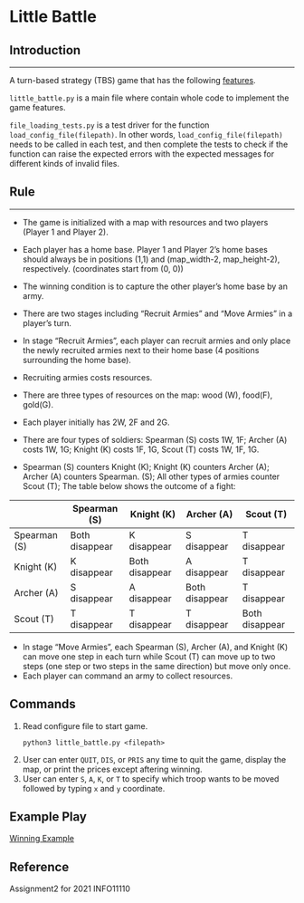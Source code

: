 # Little Battle
## Introduction
---
A turn-based strategy (TBS) game that has the following [features](#rule).

```little_battle.py``` is a main file where contain whole code to implement the game features.

```file_loading_tests.py``` is a test driver for the function ```load_config_file(filepath)```. In other words, ```load_config_file(filepath)``` needs to be called in each test, and then complete the tests to check if the function can raise the expected errors with the expected messages for different kinds of invalid files.


## Rule
---
- The game is initialized with a map with resources and two players (Player 1 and Player 2).
- Each player has a home base. Player 1 and Player 2’s home bases should always be in positions (1,1) and (map_width-2, map_height-2), respectively. (coordinates start from (0, 0))
- The winning condition is to capture the other player’s home base by an army.
- There are two stages including “Recruit Armies” and “Move Armies” in a player’s turn.
- In stage “Recruit Armies”, each player can recruit armies and only place the newly recruited armies
next to their home base (4 positions surrounding the home base).
- Recruiting armies costs resources.
- There are three types of resources on the map: wood (W), food(F), gold(G).
- Each player initially has 2W, 2F and 2G.
- There are four types of soldiers: Spearman (S) costs 1W, 1F; Archer (A) costs 1W, 1G; Knight (K)
costs 1F, 1G, Scout (T) costs 1W, 1F, 1G.

- Spearman (S) counters Knight (K); Knight (K) counters Archer (A); Archer (A) counters Spearman.
(S); All other types of armies counter Scout (T); The table below shows the outcome of a fight:

||Spearman (S) | Knight (K) | Archer (A) | Scout (T) |
|---|---|---|---|---|
|Spearman (S)|Both disappear |K disappear | S disappear |T disappear |
|Knight (K)| K disappear |Both disappear |A disappear |T disappear|
|Archer (A) |S disappear |A disappear |Both disappear |T disappear|
|Scout (T) |T disappear |T disappear |T disappear |Both disappear|

- In stage “Move Armies”, each Spearman (S), Archer (A), and Knight (K) can move one step in
each turn while Scout (T) can move up to two steps (one step or two steps in the same direction)
but move only once.
- Each player can command an army to collect resources.

## Commands

1. Read configure file to start game.
    ```
    python3 little_battle.py <filepath>
    ```
2. User can enter ```QUIT```, ```DIS```, or ```PRIS``` any time to quit the game, display the map, or print the prices except aftering winning.
3. User can enter ```S```, ```A```, ```K```, or ```T``` to specify which troop wants to be moved followed by typing ```x``` and ```y``` coordinate.

## Example Play
[Winning Example](Winning.txt)
## Reference
Assignment2 for 2021 INFO11110
